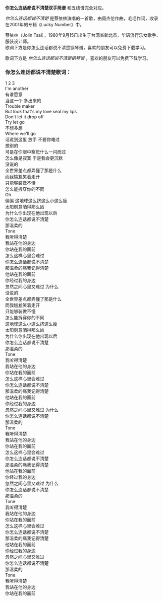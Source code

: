 

**你怎么连话都说不清楚双手简谱** 和五线谱完全对应。

_你怎么连话都说不清楚_ 是蔡依林演唱的一首歌，由周杰伦作曲，毛毛作词，收录在2001年的专辑《Lucky Number》中。

蔡依林（Jolin Tsai），1980年9月15日出生于台湾省新北市，华语流行乐女歌手、服装设计师。  
歌词下方是你怎么连话都说不清楚钢琴谱，喜欢的朋友可以免费下载学习。

歌词下方是 _你怎么连话都说不清楚钢琴谱_ ，喜欢的朋友可以免费下载学习。

### 你怎么连话都说不清楚歌词：

1 2 3  
I'm another  
有谁愿意  
当这一个 多出来的  
Trouble maker  
But look that's my love seal my lips  
Don't let it drop off  
Try let go  
不想多想  
Where we'll go  
话说到这里 放手 不要你难过  
想别的  
可是在你眼中察觉什么一闪而过  
怎么像是寂寞 于是我会更沉默  
没说的  
全世界差点都弄懂了那是什么  
而我尴尬笑着走开  
只能够装做不懂  
怎么能拆穿你的不同  
Oh  
偏偏 这地球这么挤这么小这么瘦  
太阳刻意晒得那么凶  
为什么你出现在他出现以后  
你怎么连话都说不清楚  
那温柔的  
Tone  
我听得清楚  
我站在他的身边  
你站在我的面前  
怎么这样心里会难过  
你怎么连话都说不清楚  
那温柔的痛我记得清楚  
他站在我的面前  
你经过我的身边  
忽然之间心里又难过 为什么  
没说的  
全世界差点都弄懂了那是什么  
而我尴尬笑着走开  
只能够装做不懂  
怎么能拆穿你的不同  
这地球这么小这么挤这么瘦  
太阳刻意晒得那么凶  
为什么你出现在他出现以后  
你怎么连话都说不清楚  
那温柔的  
Tone  
我听得清楚  
我站在他的身边  
你站在我的面前  
怎么这样心里会难过  
你怎么连话都说不清楚  
那温柔的痛我记得清楚  
他站在我的面前  
你经过我的身边  
忽然之间心里又难过 为什么  
你怎么连话都说不清楚  
那温柔的  
Tone  
我听得清楚  
我站在他的身边  
你站在我的面前  
怎么这样心里会难过  
你怎么连话都说不清楚  
那温柔的痛我记得清楚  
他站在我的面前  
你经过我的身边  
忽然之间心里又难过 为什么  
你怎么连话都说不清楚  
那温柔的  
Tone  
我听得清楚  
我站在他的身边  
你站在我的面前  
怎么这样心里会难过  
你怎么连话都说不清楚  
那温柔的痛我记得清楚  
他站在我的面前  
你经过我的身边  
忽然之间心里又难过  
你怎么连话都说不清楚  
那温柔的  
Tone  
我听得清楚  
我站在他的身边  
你站在我的面前

